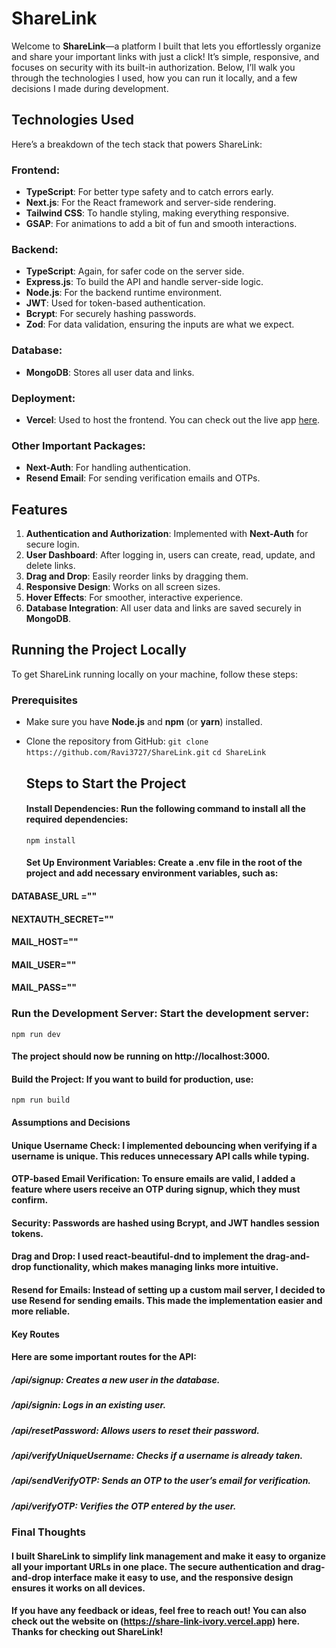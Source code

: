 # ShareLink

Welcome to **ShareLink**—a platform I built that lets you effortlessly organize and share your important links with just a click! It’s simple, responsive, and focuses on security with its built-in authorization. Below, I’ll walk you through the technologies I used, how you can run it locally, and a few decisions I made during development.

## Technologies Used

Here’s a breakdown of the tech stack that powers ShareLink:

### Frontend:
- **TypeScript**: For better type safety and to catch errors early.
- **Next.js**: For the React framework and server-side rendering.
- **Tailwind CSS**: To handle styling, making everything responsive.
- **GSAP**: For animations to add a bit of fun and smooth interactions.

### Backend:
- **TypeScript**: Again, for safer code on the server side.
- **Express.js**: To build the API and handle server-side logic.
- **Node.js**: For the backend runtime environment.
- **JWT**: Used for token-based authentication.
- **Bcrypt**: For securely hashing passwords.
- **Zod**: For data validation, ensuring the inputs are what we expect.

### Database:
- **MongoDB**: Stores all user data and links.

### Deployment:
- **Vercel**: Used to host the frontend. You can check out the live app [here](https://oj-sigma.vercel.app/).
  
### Other Important Packages:
- **Next-Auth**: For handling authentication.
- **Resend Email**: For sending verification emails and OTPs.

## Features

1. **Authentication and Authorization**: Implemented with **Next-Auth** for secure login.
2. **User Dashboard**: After logging in, users can create, read, update, and delete links.
3. **Drag and Drop**: Easily reorder links by dragging them.
4. **Responsive Design**: Works on all screen sizes.
5. **Hover Effects**: For smoother, interactive experience.
6. **Database Integration**: All user data and links are saved securely in **MongoDB**.

## Running the Project Locally

To get ShareLink running locally on your machine, follow these steps:

### Prerequisites
- Make sure you have **Node.js** and **npm** (or **yarn**) installed.
- Clone the repository from GitHub: 
  ```git clone https://github.com/Ravi3727/ShareLink.git``` 
  ```cd ShareLink```   

  ## Steps to Start the Project 
  #### Install Dependencies: Run the following command to install all the required dependencies:
  ```npm install``` 
  #### Set Up Environment Variables: Create a .env file in the root of the project and add necessary environment variables, such as:

#### DATABASE_URL =""  
#### NEXTAUTH_SECRET="" 
#### MAIL_HOST="" 
#### MAIL_USER="" 
#### MAIL_PASS=""  

### Run the Development Server: Start the development server: 
```npm run dev```  
#### The project should now be running on http://localhost:3000. 

#### Build the Project: If you want to build for production, use: 
```npm run build```  

#### Assumptions and Decisions  
#### Unique Username Check: I implemented debouncing when verifying if a username is unique. This reduces unnecessary API calls while typing.  
#### OTP-based Email Verification: To ensure emails are valid, I added a feature where users receive an OTP during signup, which they must confirm. 
#### Security: Passwords are hashed using Bcrypt, and JWT handles session tokens. 
#### Drag and Drop: I used react-beautiful-dnd to implement the drag-and-drop functionality, which makes managing links more intuitive. 
#### Resend for Emails: Instead of setting up a custom mail server, I decided to use Resend for sending emails. This made the implementation easier and more reliable. 


#### Key Routes  
#### Here are some important routes for the API:

##### /api/signup: Creates a new user in the database. 
##### /api/signin: Logs in an existing user. 
##### /api/resetPassword: Allows users to reset their password. 
##### /api/verifyUniqueUsername: Checks if a username is already taken. 
##### /api/sendVerifyOTP: Sends an OTP to the user’s email for verification. 
##### /api/verifyOTP: Verifies the OTP entered by the user. 

### Final Thoughts 
#### I built ShareLink to simplify link management and make it easy to organize all your important URLs in one place. The secure authentication and drag-and-drop interface make it easy to use, and the responsive design ensures it works on all devices. 

#### If you have any feedback or ideas, feel free to reach out! You can also check out the website on (https://share-link-ivory.vercel.app) here. Thanks for checking out ShareLink!  
